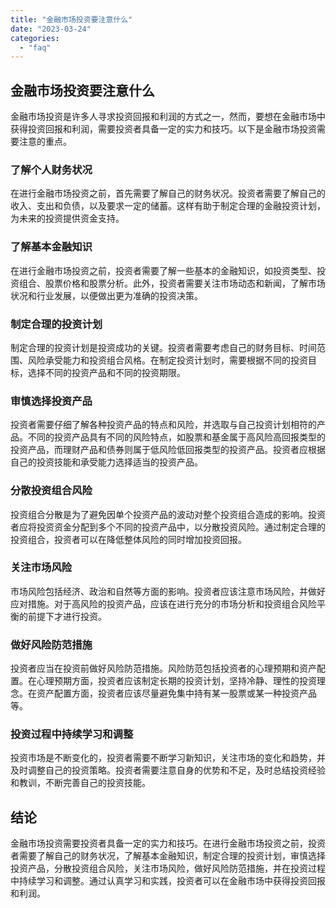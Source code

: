 ```yaml
---
title: "金融市场投资要注意什么"
date: "2023-03-24"
categories: 
  - "faq"
---
```


## 金融市场投资要注意什么

金融市场投资是许多人寻求投资回报和利润的方式之一，然而，要想在金融市场中获得投资回报和利润，需要投资者具备一定的实力和技巧。以下是金融市场投资需要注意的重点。

### 了解个人财务状况

在进行金融市场投资之前，首先需要了解自己的财务状况。投资者需要了解自己的收入、支出和负债，以及要求一定的储蓄。这样有助于制定合理的金融投资计划，为未来的投资提供资金支持。

### 了解基本金融知识

在进行金融市场投资之前，投资者需要了解一些基本的金融知识，如投资类型、投资组合、股票价格和股票分析。此外，投资者需要关注市场动态和新闻，了解市场状况和行业发展，以便做出更为准确的投资决策。

### 制定合理的投资计划

制定合理的投资计划是投资成功的关键。投资者需要考虑自己的财务目标、时间范围、风险承受能力和投资组合风格。在制定投资计划时，需要根据不同的投资目标，选择不同的投资产品和不同的投资期限。

### 审慎选择投资产品

投资者需要仔细了解各种投资产品的特点和风险，并选取与自己投资计划相符的产品。不同的投资产品具有不同的风险特点，如股票和基金属于高风险高回报类型的投资产品，而理财产品和债券则属于低风险低回报类型的投资产品。投资者应根据自己的投资技能和承受能力选择适当的投资产品。

### 分散投资组合风险

投资组合分散是为了避免因单个投资产品的波动对整个投资组合造成的影响。投资者应将投资资金分配到多个不同的投资产品中，以分散投资风险。通过制定合理的投资组合，投资者可以在降低整体风险的同时增加投资回报。

### 关注市场风险

市场风险包括经济、政治和自然等方面的影响。投资者应该注意市场风险，并做好应对措施。对于高风险的投资产品，应该在进行充分的市场分析和投资组合风险平衡的前提下才进行投资。

### 做好风险防范措施

投资者应当在投资前做好风险防范措施。风险防范包括投资者的心理预期和资产配置。在心理预期方面，投资者应该制定长期的投资计划，坚持冷静、理性的投资理念。在资产配置方面，投资者应该尽量避免集中持有某一股票或某一种投资产品等。

### 投资过程中持续学习和调整

投资市场是不断变化的，投资者需要不断学习新知识，关注市场的变化和趋势，并及时调整自己的投资策略。投资者需要注意自身的优势和不足，及时总结投资经验和教训，不断完善自己的投资技能。

## 结论

金融市场投资需要投资者具备一定的实力和技巧。在进行金融市场投资之前，投资者需要了解自己的财务状况，了解基本金融知识，制定合理的投资计划，审慎选择投资产品，分散投资组合风险，关注市场风险，做好风险防范措施，并在投资过程中持续学习和调整。通过认真学习和实践，投资者可以在金融市场中获得投资回报和利润。
